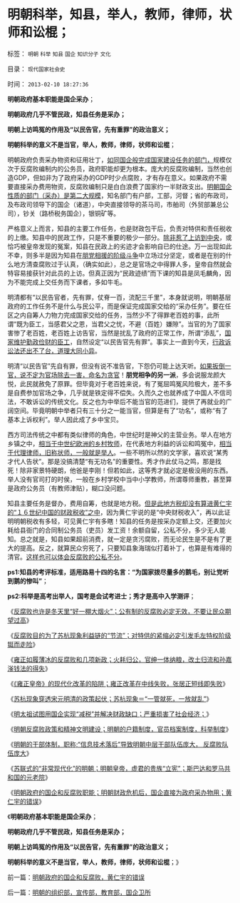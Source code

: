 # 明朝科举，知县，举人，教师，律师，状师和讼棍；

标签： `明朝` `科举` `知县` `国企` `知识分子` `文化` 

目录： `现代国家社会史`

时间： `2013-02-10 18:27:36`

**明朝政府基本职能是国企采办**；

**明朝政府几乎不管民政，知县任务是采办；**

**明朝上访鸣冤的作用及“以民告官，先有重罪”的政治意义；**

**明朝科举的意义不是当官，举人，教师，律师，状师和讼棍**；

明朝政府负责采办物资和征用壮丁，[如同国企般完成国家建设任务的部门，](http://darthvad.blog.sohu.com/252064061.html)规模仅次于反腐败编制内的公务员，政府职能却更为根本。庞大的反腐败编制，当然也创造GDP，但如非为了政府采办的GDP时少点腐败，才有存在意义。如果政府不需要直接采办费用物资，反腐败编制只是白白浪费了国家约一半财政支出。[明朝国企性质的部门（采办）是第二大规模](../../../2011/11/5/国企名“企”不是企业，国企是国防单位.md)，知名部门有户部，工部，河督；省的布政司，及布政司领导下的国企（诸道），中央直接领导的茶马司，市舶司（外贸部兼总公司），钞关（路桥税务国企），银铜矿等。

严格意义上而言，知县的主要工作任务，也是财政包干后，负责对特供和责任税收的上缴。知县中的民政工作，只是不重要的极少一部分。[除非惹了上访到中央](../../../2009/8/21/少呼吁点道德，多普及一点法制.md)，或恰巧被皇帝发现的冤案，知县在民政上的劣迹才会影响自已的仕途。万一出现如此不幸，则多半是因为知县在[朋党相援的阶级斗争](../../../2009/9/20/争取民主就不要搞毛式厚黑政治.md)中立场过分坚定，或者是在别的什么地方清查腐败过于认真，（确实如此），总之是官场之中得罪人多，皇帝自然就会特容易接获针对此员的上访。但真正因为“民政迹绩”而下课的知县是凤毛麟角，因为不能完成上交任务而下课者，多如牛毛。

明清都有“以民告官者，先有罪，仗脊一百，流配三千里”，本身就说明，明朝基层政府的工作任务不是什么与民公平，而是保证完成国家交给的“采办任务”。要在任区之内自筹人力物力完成国家交给的任务，当然少不了得罪老百姓的事，此所谓“既为臣工，当感君父之恩，当君父之忧，不避（百姓）嫌隙”。当官的为了国家害惨了老百姓，老百姓上访告官，当然是扰乱了政府的正常工作，所谓“添乱”，[国家维护勤政俭财的臣工](../../../2009/8/21/官官能相卫之疏不间亲.md)，自然设定“以民告官先有罪”。事实上一直到今天，[行政诉讼法还出不了台，道理大同小异](../../../2012/7/6/“国家财富”掠自何方？默认归属权比人权宣言简明精确.md)。

明清“以民告官”先自有罪，但没有说不准告官，下怨仍可能上达天听。[如果扳倒一官，说不定为官场除去一害，命名为贪官](../../../2012/6/17/准确识别统治者的科学方法；.md)！**朋党相争的另一派**，多会说服龙颜大悦，此民就赦免了原罪。但毕竟对于老百姓来说，有了冤屈鸣冤风险极大，差不多是自费参加官场之争，几乎就是铁定得不偿失。久而久之也就养成了中国人不信司法，不敢诉讼的传统文化。反之也为中举后不能当官的范进们，提供了再就业的广阔空间。毕竟明朝中举者只有三十分之一能当官，但算是有了“功名”，或称“有了基本上诉权利”。举人因此成了乡中宝贝。

西方司法传统之中都有类似律师的角色，中世纪时是神父的主营业务。举人在地方乡镇之中，[相当于中世纪欧洲的乡村牧师](../../../2011/11/25/基督教是欧洲中世纪出现大量自治社区的原因.md)，在代表地方利益的诉讼和鸣冤中，[相当于代理律师，旧称状师，一般就是举人](../../../2012/4/29/讼棍现象有害但必须合法，以确保自由诉讼.md)。一些不明所以然的文学家，喜欢说“某秀才代人告状”。那是没搞清楚“有无功名”的重要性。秀才作此仗马之鸣，那是找死！除非家景特硬朗，他爸是李刚！但若如此，这等秀才就必定是极没用的东西。举人没有官司打的时侯，一般在乡村学校中当中小学教师，所谓尊师重教，甚至算是政府公务员（有教师津贴），糊口没问题。

知县主要任务是督办，费用自筹，也就是地方税。[但是此地方税却没有算进黄仁宇的“１６世纪中国的财政税收”之中](../../../2013/1/17/黄仁宇的明代史，实事求是的睁眼瞎.md)，因为黄仁宇说的是“中央财税收入”，再以此证明明朝税收有多轻，可见黄仁宇有多瞎！知县的任务是按采办定额上交，还要加火耗给县衙门的合同制公务员（吏员）发工资！余额自留，公私不分，多少无人能知。总之就是，知县如果超前消费，就一定是贪污腐败，而无论民生是不是有了更大的提高。反之，就算民众穷死了，只要知县象海瑞似打着补丁，也算是有难得的清官。[这样也可以体会反腐败的公私不分](../../../2010/3/1/要均贫富后才能民主吗？.md)。

**ps1:知县的考评标准，适用路易十四的名言：“为国家拨尽量多的鹅毛，别让党听到鹅的惨叫”**；

**ps2:科举是高考出举人，国考是会试考进士；秀才是高中入学测评**；

《[反腐败也许是冬天里“好一棚大烟火”；公有制的反腐败必定无效，不要让民众期望过高](../../../2013/2/4/反腐败或是冬天里“好一棚大烟火”.md)》

《[反腐败目的为了苏杭现象利益链的“节流”；对特供的紧缩必定引发毛左特权阶级铤而走险](../../../2013/2/4/反腐败节流或致极左“闹革命”，里根主义远水难救旧火.md)》

《[雍正如履薄冰的反腐败和几项新政；火耗归公，官绅一体纳粮，改土归流和孙嘉滏钱法的得失](../../../2013/2/4/雍正皇帝如履薄冰的改革的经济学解释.md)》

《[《雍正皇帝》的现代化改革的陷阱；雍正改革在中线失败，张居正短线即失败](../../../2013/2/5/《雍正皇帝》改革陷阱和张居正.md)》

《[苏杭现象穿透宋元明清的政策起伏；苏杭现象＝“一管就死，一放就乱”](../../../2013/2/5/“一管就死，一放就乱”，和珅类官商的强势崛起.md)》

《[明太祖试图用国企实现“减税”并解决财政缺口；严重损害了社会经济；](../../../2013/2/5/明朝“国企，国有化，专营化”严重损毁了社会经济.md)》

《[明朝反腐败政策和精神文明建设；明朝的户籍制度，官员档案制度，科举制度](../../../2013/2/9/明朝反腐败政策和精神文明建设.md)》

《[明朝的干部体制，职称;“信息技术落后”导致明朝中层干部队伍庞大， 反腐败队伍庞大](../../../2013/2/9/明朝的干部体制，职称，和反腐败机构.md)》

《[苏联式的“非常现代化”的明朝；明朝皇帝，虚君的贵族“立宪”；斯巴达和罗马共和国的元老院](../../../2013/2/10/明朝的立宪，虚君，贵族，斯巴达和元老院.md)》

《[明朝政府的国企和反腐败职能；明朝财政危机后，国企直接为政府采办物用；黄仁宇的错误](../../../2013/2/10/明朝政府的国企和反腐败，黄仁宇的错误.md)》

《**明朝政府基本职能是国企采办**；

**明朝政府几乎不管民政，知县任务是采办；**

**明朝上访鸣冤的作用及“以民告官，先有重罪”的政治意义；**

**明朝科举的意义不是当官，举人，教师，律师，状师和讼棍**；》



前一篇：[明朝政府的国企和反腐败，黄仁宇的错误](../../../2013/2/10/明朝政府的国企和反腐败，黄仁宇的错误.md)

后一篇：[明朝的组织部，宣传部，教育部，国企卫所](../../../2013/2/10/明朝的组织部，宣传部，教育部，国企卫所.md)